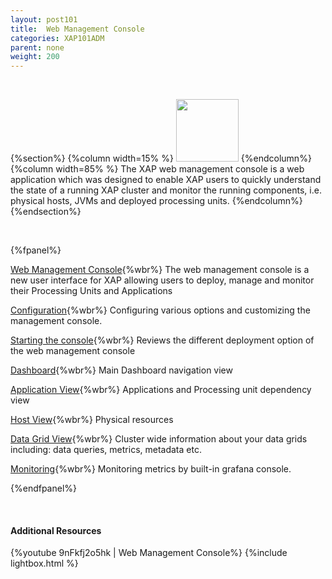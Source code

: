 ```yaml
---
layout: post101
title:  Web Management Console
categories: XAP101ADM
parent: none
weight: 200
---
```


<br>

{%section%}
{%column width=15% %}
<img src="/attachment_files/subject/WebManagementConsole.png" width="100" height="100">
{%endcolumn%}
{%column width=85% %}
The XAP web management console is a web application which was designed to enable XAP users to quickly understand the state of a running XAP cluster and monitor the running components, i.e. physical hosts, JVMs and deployed processing units.
{%endcolumn%}
{%endsection%}

<br>

{%fpanel%}

[Web Management Console](./web-management-console-console.html){%wbr%}
The web management console is a new user interface for XAP allowing users to deploy, manage and monitor their Processing Units and Applications

[Configuration](./web-management-console-configuration.html){%wbr%}
Configuring various options and customizing the management console.

[Starting the console](./web-management-console-starting.html){%wbr%}
Reviews the different deployment option of the web management console

[Dashboard](./web-management-dashboard-view.html){%wbr%}
Main Dashboard navigation view

[Application View](./web-management-application-view.html){%wbr%}
Applications and Processing unit dependency view

[Host View](./web-management-hosts-view.html){%wbr%}
Physical resources

[Data Grid View](./web-management-data-grid-view.html){%wbr%}
Cluster wide information about your data grids including: data queries, metrics, metadata etc.

[Monitoring](./web-management-monitoring-view.html){%wbr%}
Monitoring metrics by built-in grafana console.

{%endfpanel%}

<br>

#### Additional Resources
{%youtube 9nFkfj2o5hk | Web Management Console%}
{%include lightbox.html %}


